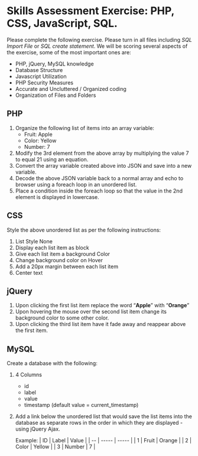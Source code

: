 # Skills Assessment Exercise: PHP, CSS, JavaScript, SQL.

Please complete the following exercise. Please turn in all files including _SQL Import File_ or _SQL create statement_. We will be scoring several aspects of the exercise, some of the most important ones are:

* PHP, jQuery, MySQL knowledge
* Database Structure
* Javascript Utilization
* PHP Security Measures
* Accurate and Uncluttered / Organized coding
* Organization of Files and Folders

## PHP

1. Organize the following list of items into an array variable:
	* Fruit: Apple
	* Color: Yellow
	* Number: 7
2. Modify the 3rd element from the above array by multiplying the value 7 to equal 21 using an equation.
3. Convert the array variable created above into JSON and save into a new variable.
4. Decode the above JSON variable back to a normal array and echo to browser using a foreach loop in an unordered list.
5. Place a condition inside the foreach loop so that the value in the 2nd element is displayed in lowercase.

## CSS

Style the above unordered list as per the following instructions:

1. List Style None
2. Display each list item as block
3. Give each list item a background Color
4. Change background color on Hover
5. Add a 20px margin between each list item
6. Center text

## jQuery

1. Upon clicking the first list item replace the word “__Apple__” with “__Orange__”
2. Upon hovering the mouse over the second list item change its background color to some other color.
3. Upon clicking the third list item have it fade away and reappear above the first item.

## MySQL

Create a database with the following:

1. 4 Columns
	* id
	* label
	* value
	* timestamp (default value = current_timestamp)
2. Add a link below the unordered list that would save the list items into the database as separate rows in the order in which they are displayed - using jQuery Ajax.

	Example:
| ID | Label | Value  |
| -- | ----- | -----  |
| 1 | Fruit  | Orange |
| 2 | Color  | Yellow |
| 3 | Number | 7      |